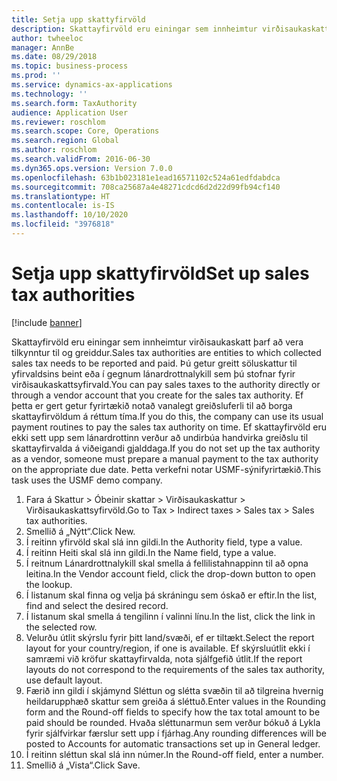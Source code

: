 ```yaml
---
title: Setja upp skattyfirvöld
description: Skattayfirvöld eru einingar sem innheimtur virðisaukaskatt þarf að vera tilkynntur til og greiddur.
author: twheeloc
manager: AnnBe
ms.date: 08/29/2018
ms.topic: business-process
ms.prod: ''
ms.service: dynamics-ax-applications
ms.technology: ''
ms.search.form: TaxAuthority
audience: Application User
ms.reviewer: roschlom
ms.search.scope: Core, Operations
ms.search.region: Global
ms.author: roschlom
ms.search.validFrom: 2016-06-30
ms.dyn365.ops.version: Version 7.0.0
ms.openlocfilehash: 63b1b023181e1ead16571102c524a61edfdabdca
ms.sourcegitcommit: 708ca25687a4e48271cdcd6d2d22d99fb94cf140
ms.translationtype: HT
ms.contentlocale: is-IS
ms.lasthandoff: 10/10/2020
ms.locfileid: "3976818"
---
```

# <a name="set-up-sales-tax-authorities"></a><span data-ttu-id="415f1-103">Setja upp skattyfirvöld</span><span class="sxs-lookup"><span data-stu-id="415f1-103">Set up sales tax authorities</span></span>

[!include [banner](../../includes/banner.md)]

<span data-ttu-id="415f1-104">Skattayfirvöld eru einingar sem innheimtur virðisaukaskatt þarf að vera tilkynntur til og greiddur.</span><span class="sxs-lookup"><span data-stu-id="415f1-104">Sales tax authorities are entities to which collected sales tax needs to be reported and paid.</span></span> <span data-ttu-id="415f1-105">Þú getur greitt söluskattur til yfirvaldsins beint eða í gegnum lánardrottnalykill sem þú stofnar fyrir virðisaukaskattsyfirvald.</span><span class="sxs-lookup"><span data-stu-id="415f1-105">You can pay sales taxes to the authority directly or through a vendor account that you create for the sales tax authority.</span></span> <span data-ttu-id="415f1-106">Ef þetta er gert getur fyrirtækið notað vanalegt greiðsluferli til að borga skattayfirvöldum á réttum tíma.</span><span class="sxs-lookup"><span data-stu-id="415f1-106">If you do this, the company can use its usual payment routines to pay the sales tax authority on time.</span></span> <span data-ttu-id="415f1-107">Ef skattayfirvöld eru ekki sett upp sem lánardrottinn verður að undirbúa handvirka greiðslu til skattayfirvalda á viðeigandi gjalddaga.</span><span class="sxs-lookup"><span data-stu-id="415f1-107">If you do not set up the tax authority as a vendor, someone must prepare a manual payment to the tax authority on the appropriate due date.</span></span> <span data-ttu-id="415f1-108">Þetta verkefni notar USMF-sýnifyrirtækið.</span><span class="sxs-lookup"><span data-stu-id="415f1-108">This task uses the USMF demo company.</span></span>

1. <span data-ttu-id="415f1-109">Fara á Skattur > Óbeinir skattar > Virðisaukaskattur > Virðisaukaskattsyfirvöld.</span><span class="sxs-lookup"><span data-stu-id="415f1-109">Go to Tax > Indirect taxes > Sales tax > Sales tax authorities.</span></span>
2. <span data-ttu-id="415f1-110">Smellið á „Nýtt“.</span><span class="sxs-lookup"><span data-stu-id="415f1-110">Click New.</span></span>
3. <span data-ttu-id="415f1-111">Í reitinn yfirvöld skal slá inn gildi.</span><span class="sxs-lookup"><span data-stu-id="415f1-111">In the Authority field, type a value.</span></span>
4. <span data-ttu-id="415f1-112">Í reitinn Heiti skal slá inn gildi.</span><span class="sxs-lookup"><span data-stu-id="415f1-112">In the Name field, type a value.</span></span>
5. <span data-ttu-id="415f1-113">Í reitnum Lánardrottnalykill skal smella á fellilistahnappinn til að opna leitina.</span><span class="sxs-lookup"><span data-stu-id="415f1-113">In the Vendor account field, click the drop-down button to open the lookup.</span></span>
6. <span data-ttu-id="415f1-114">Í listanum skal finna og velja þá skráningu sem óskað er eftir.</span><span class="sxs-lookup"><span data-stu-id="415f1-114">In the list, find and select the desired record.</span></span>
7. <span data-ttu-id="415f1-115">Í listanum skal smella á tengilinn í valinni línu.</span><span class="sxs-lookup"><span data-stu-id="415f1-115">In the list, click the link in the selected row.</span></span>
8. <span data-ttu-id="415f1-116">Velurðu útlit skýrslu fyrir þitt land/svæði, ef er tiltækt.</span><span class="sxs-lookup"><span data-stu-id="415f1-116">Select the report layout for your country/region, if one is available.</span></span> <span data-ttu-id="415f1-117">Ef skýrsluútlit ekki í samræmi við kröfur skattayfirvalda, nota sjálfgefið útlit.</span><span class="sxs-lookup"><span data-stu-id="415f1-117">If the report layouts do not correspond to the requirements of the sales tax authority, use default layout.</span></span>
9. <span data-ttu-id="415f1-118">Færið inn gildi í skjámynd Sléttun og slétta svæðin til að tilgreina hvernig heildarupphæð skattur sem greiða á sléttuð.</span><span class="sxs-lookup"><span data-stu-id="415f1-118">Enter values in the Rounding form and the Round-off fields to specify how the tax total amount to be paid should be rounded.</span></span> <span data-ttu-id="415f1-119">Hvaða sléttunarmun sem verður bókuð á Lykla fyrir sjálfvirkar færslur sett upp í fjárhag.</span><span class="sxs-lookup"><span data-stu-id="415f1-119">Any rounding differences will be posted to Accounts for automatic transactions set up in General ledger.</span></span>
10. <span data-ttu-id="415f1-120">Í reitinn sléttun skal slá inn númer.</span><span class="sxs-lookup"><span data-stu-id="415f1-120">In the Round-off field, enter a number.</span></span>
11. <span data-ttu-id="415f1-121">Smellið á „Vista“.</span><span class="sxs-lookup"><span data-stu-id="415f1-121">Click Save.</span></span>

